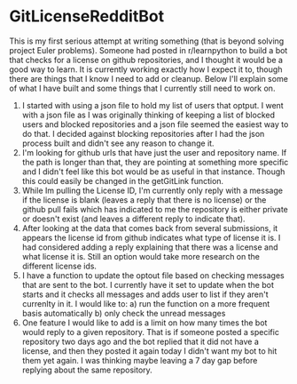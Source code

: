 # GitLicenseRedditBot
   This is my first serious attempt at writing something (that is beyond solving project Euler problems). Someone had posted in r/learnpython to build a bot that checks for a license on github repositories, and I thought it would be a good way to learn. It is currently working exactly how I expect it to, though there are things that I know I need to add or cleanup. Below I'll explain some of what I have built and some things that I currently still need to work on.
   1) I started with using a json file to hold my list of users that optput. I went with a json file as I was originally thinking of keeping a list of blocked users and blocked repositories and a json file seemed the easiest way to do that. I decided against blocking repositories after I had the json process built and didn't see any reason to change it.
   2) I'm looking for github urls that have just the user and repository name. If the path is longer than that, they are pointing at something more specific and I didn't feel like this bot would be as useful in that instance. Though this could easily be changed in the getGitLink function.
   3) While Im pulling the License ID, I'm currently only reply with a message if the license is blank (leaves a reply that there is no license) or the github pull fails which has indicated to me the repository is either private or doesn't exist (and leaves a different reply to indicate that).
   4) After looking at the data that comes back from several submissions, it appears the license id from github indicates what type of license it is. I had considered adding a reply explaining that there was a license and what license it is. Still an option would take more research on the different license ids.
   5) I have a function to update the optout file based on checking messages that are sent to the bot. I currently have it set to update when the bot starts and it checks all messages and adds user to list if they aren't currenlty in it. I would like to:
      a) run the function on a more frequent basis automatically
      b) only check the unread messages
   6) One feature I would like to add is a limit on how many times the bot would reply to a given repository. That is if someone posted a specific repository two days ago and the bot replied that it did not have a license, and then they posted it again today I didn't want my bot to hit them yet again. I was thinking maybe leaving a 7 day gap before replying about the same repository.

